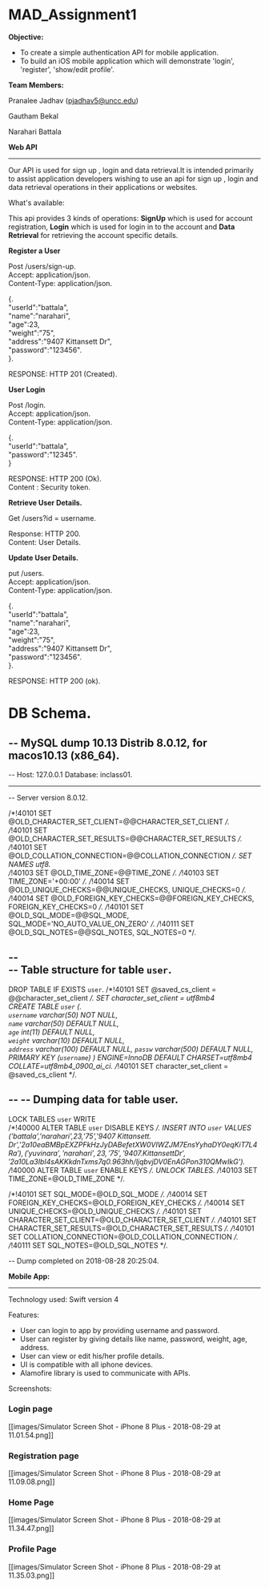 # MAD_Assignment1


**Objective:** 
- To create a simple authentication API for mobile application. 
- To build an iOS mobile application which will demonstrate 'login', 'register', 'show/edit profile'.

**Team Members:** 

Pranalee Jadhav (pjadhav5@uncc.edu)

Gautham Bekal

Narahari Battala

**Web API**
***


Our API is used for sign up , login and data retrieval.It is intended primarily to assist application developers wishing to use an api for sign up , login and data retrieval operations in their applications or websites.

What's available:

This api provides 3 kinds of operations: **SignUp** which is used for account registration, **Login** which is used for login in to the account and **Data Retrieval** for retrieving the account specific details.

**Register a User**

Post /users/sign-up.   
Accept: application/json.  
Content-Type: application/json.   
       
{.  
    "userId":"battala",      
    "name":"narahari",    
    "age":23,    
    "weight":"75",   
    "address":"9407 Kittansett Dr",    
    "password":"123456".   
}.  

RESPONSE: HTTP 201 (Created).  

**User Login**

Post /login.   
Accept: application/json.  
Content-Type: application/json.   
       
{.  
    "userId":"battala",    
    "password":"12345".   
}    

RESPONSE: HTTP 200 (Ok).  
Content : Security token. 

**Retrieve User Details.** 

Get /users?id = username. 

Response: HTTP 200.  
Content: User Details.   

**Update User Details.**   

put /users.   
Accept: application/json.  
Content-Type: application/json.   
       
{.  
    "userId":"battala",      
    "name":"narahari",    
    "age":23,    
    "weight":"75",   
    "address":"9407 Kittansett Dr",    
    "password":"123456".   
}.  

RESPONSE: HTTP 200 (ok).  

# **DB Schema.** 

-- MySQL dump 10.13  Distrib 8.0.12, for macos10.13 (x86_64).  
--    
-- Host: 127.0.0.1    Database: inclass01.   
-- ------------------------------------------------------    
-- Server version	8.0.12.   

/*!40101 SET @OLD_CHARACTER_SET_CLIENT=@@CHARACTER_SET_CLIENT */.  
/*!40101 SET @OLD_CHARACTER_SET_RESULTS=@@CHARACTER_SET_RESULTS */.  
/*!40101 SET @OLD_COLLATION_CONNECTION=@@COLLATION_CONNECTION */. 
 SET NAMES utf8.  
/*!40103 SET @OLD_TIME_ZONE=@@TIME_ZONE */. 
/*!40103 SET TIME_ZONE='+00:00' */. 
/*!40014 SET @OLD_UNIQUE_CHECKS=@@UNIQUE_CHECKS, UNIQUE_CHECKS=0 */. 
/*!40014 SET @OLD_FOREIGN_KEY_CHECKS=@@FOREIGN_KEY_CHECKS, FOREIGN_KEY_CHECKS=0 */. 
/*!40101 SET @OLD_SQL_MODE=@@SQL_MODE, SQL_MODE='NO_AUTO_VALUE_ON_ZERO' */. 
/*!40111 SET @OLD_SQL_NOTES=@@SQL_NOTES, SQL_NOTES=0 */. 

--   
-- Table structure for table `user`.  
--  

DROP TABLE IF EXISTS `user`. 
/*!40101 SET @saved_cs_client     = @@character_set_client */. 
 SET character_set_client = utf8mb4    
CREATE TABLE `user` (.  
  `username` varchar(50) NOT NULL,   
  `name` varchar(50) DEFAULT NULL,   
  `age` int(11) DEFAULT NULL,  
  `weight` varchar(10) DEFAULT NULL,  
  `address` varchar(100) DEFAULT NULL,
  `passw` varchar(500) DEFAULT NULL,
  PRIMARY KEY (`username`)
) ENGINE=InnoDB DEFAULT CHARSET=utf8mb4 COLLATE=utf8mb4_0900_ai_ci. 
/*!40101 SET character_set_client = @saved_cs_client */. 

--
-- Dumping data for table user. 
--

LOCK TABLES `user` WRITE   
/*!40000 ALTER TABLE `user` DISABLE KEYS */. 
INSERT INTO `user` VALUES ('battala','narahari',23,'75','9407 Kittansett.  Dr','$2a$10$eaBMBpEXZPFkHzJyDABefetXW0VIWZJM7EnsYyhaDY0eqKiT7L4Ra'),('yuvinara','narahari',23,'75','9407.  Kittansett Dr','$2a$10$La3IbI4sAKKkdnTxms7q0.963hh/ljqbvjDV0EnAGPon310QMwIkG').  
/*!40000 ALTER TABLE `user` ENABLE KEYS */. 
UNLOCK TABLES. 
/*!40103 SET TIME_ZONE=@OLD_TIME_ZONE */. 

/*!40101 SET SQL_MODE=@OLD_SQL_MODE */. 
/*!40014 SET FOREIGN_KEY_CHECKS=@OLD_FOREIGN_KEY_CHECKS */. 
/*!40014 SET UNIQUE_CHECKS=@OLD_UNIQUE_CHECKS */. 
/*!40101 SET CHARACTER_SET_CLIENT=@OLD_CHARACTER_SET_CLIENT */. 
/*!40101 SET CHARACTER_SET_RESULTS=@OLD_CHARACTER_SET_RESULTS */. 
/*!40101 SET COLLATION_CONNECTION=@OLD_COLLATION_CONNECTION */. 
/*!40111 SET SQL_NOTES=@OLD_SQL_NOTES */. 

-- Dump completed on 2018-08-28 20:25:04.

**Mobile App:**
***


Technology used: Swift version 4

Features:
- User can login to app by providing username and password.
- User can register by giving details like name, password, weight, age, address.
- User can view or edit his/her profile details.
- UI is compatible with all iphone devices.
- Alamofire library is used to communicate with APIs.

Screenshots:

### Login page

[[images/Simulator Screen Shot - iPhone 8 Plus - 2018-08-29 at 11.01.54.png]]

### Registration page

[[images/Simulator Screen Shot - iPhone 8 Plus - 2018-08-29 at 11.09.08.png]]

### Home Page

[[images/Simulator Screen Shot - iPhone 8 Plus - 2018-08-29 at 11.34.47.png]]

### Profile Page

[[images/Simulator Screen Shot - iPhone 8 Plus - 2018-08-29 at 11.35.03.png]]

